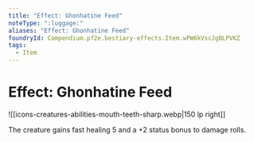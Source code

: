 ```yaml
---
title: "Effect: Ghonhatine Feed"
noteType: ":luggage:"
aliases: "Effect: Ghonhatine Feed"
foundryId: Compendium.pf2e.bestiary-effects.Item.wPW6kVscJgBLPVKZ
tags:
  - Item
---
```


# Effect: Ghonhatine Feed
![[icons-creatures-abilities-mouth-teeth-sharp.webp|150 lp right]]

The creature gains fast healing 5 and a +2 status bonus to damage rolls.
